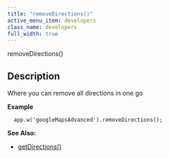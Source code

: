 ```yaml
---
title: "removeDirections()"
active_menu_item: developers
class_name: developers
full_width: true
---
```



removeDirections()

## Description

Where you can remove all directions in one go

**Example**

      app.w('googleMapsAdvanced').removeDirections();
     
     
   

**See Also:**

 - [getDirections()](getdirections.htm)

